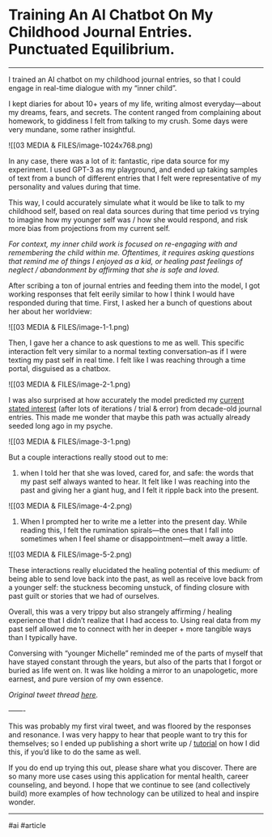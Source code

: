 # Training An AI Chatbot On My Childhood Journal Entries. Punctuated Equilibrium.

---

I trained an AI chatbot on my childhood journal entries, so that I could engage in real-time dialogue with my “inner child”.

I kept diaries for about 10+ years of my life, writing almost everyday—about my dreams, fears, and secrets. The content ranged from complaining about homework, to giddiness I felt from talking to my crush. Some days were very mundane, some rather insightful.

![[03 MEDIA & FILES/image-1024x768.png)

In any case, there was a lot of it: fantastic, ripe data source for my experiment. I used GPT-3 as my playground, and ended up taking samples of text from a bunch of different entries that I felt were representative of my personality and values during that time.

This way, I could accurately simulate what it would be like to talk to my childhood self, based on real data sources during that time period vs trying to imagine how my younger self was / how she would respond, and risk more bias from projections from my current self.

*For context, my inner child work is focused on re-engaging with and remembering the child within me. Oftentimes, it requires asking questions that remind me of things I enjoyed as a kid, or healing past feelings of neglect / abandonment by affirming that she is safe and loved.*

After scribing a ton of journal entries and feeding them into the model, I got working responses that felt eerily similar to how I think I would have responded during that time. First, I asked her a bunch of questions about her about her worldview:

![[03 MEDIA & FILES/image-1-1.png)

Then, I gave her a chance to ask questions to me as well. This specific interaction felt very similar to a normal texting conversation–as if I were texting my past self in real time. I felt like I was reaching through a time portal, disguised as a chatbox.

![[03 MEDIA & FILES/image-2-1.png)

I was also surprised at how accurately the model predicted my [current stated interest](https://twitter.com/michellehuang42/status/1552417987554119681) (after lots of iterations / trial & error) from decade-old journal entries. This made me wonder that maybe this path was actually already seeded long ago in my psyche.

![[03 MEDIA & FILES/image-3-1.png)

But a couple interactions really stood out to me:

1. when I told her that she was loved, cared for, and safe: the words that my past self always wanted to hear. It felt like I was reaching into the past and giving her a giant hug, and I felt it ripple back into the present.

![[03 MEDIA & FILES/image-4-2.png)

1. When I prompted her to write me a letter into the present day. While reading this, I felt the rumination spirals—the ones that I fall into sometimes when I feel shame or disappointment—melt away a little.

![[03 MEDIA & FILES/image-5-2.png)

These interactions really elucidated the healing potential of this medium: of being able to send love back into the past, as well as receive love back from a younger self: the stuckness becoming unstuck, of finding closure with past guilt or stories that we had of ourselves.

Overall, this was a very trippy but also strangely affirming / healing experience that I didn’t realize that I had access to. Using real data from my past self allowed me to connect with her in deeper + more tangible ways than I typically have.

Conversing with “younger Michelle” reminded me of the parts of myself that have stayed constant through the years, but also of the parts that I forgot or buried as life went on. It was like holding a mirror to an unapologetic, more earnest, and pure version of my own essence.

*Original tweet thread [here](https://twitter.com/michellehuang42/status/1597005489413713921).*

——-

This was probably my first viral tweet, and was floored by the responses and resonance. I was very happy to hear that people want to try this for themselves; so I ended up publishing a short write up / [tutorial](https://twitter.com/michellehuang42/status/1597702974889144320) on how I did this, if you’d like to do the same as well.

If you do end up trying this out, please share what you discover. There are so many more use cases using this application for mental health, career counseling, and beyond. I hope that we continue to see (and collectively build) more examples of how technology can be utilized to heal and inspire wonder.

---

#ai #article
